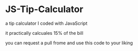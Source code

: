 # JS-Tip-Calculator
a tip calculator I coded with JavaScript

it practically calcuales 15% of the bill

you can request a pull frome and use this code to your liking
